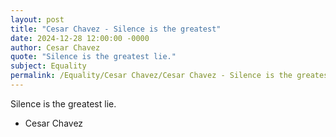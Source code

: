 ```yaml
---
layout: post
title: "Cesar Chavez - Silence is the greatest"
date: 2024-12-28 12:00:00 -0000
author: Cesar Chavez
quote: "Silence is the greatest lie."
subject: Equality
permalink: /Equality/Cesar Chavez/Cesar Chavez - Silence is the greatest
---
```


Silence is the greatest lie.

- Cesar Chavez
